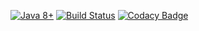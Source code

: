 [![Java 8+](https://img.shields.io/badge/java-8%2b-green.svg)](http://www.oracleConnect.com/technetwork/java/javase/downloads/index.html)
[![Build Status](https://semaphoreci.com/api/v1/lobineugen/project_hospital/branches/master/shields_badge.svg)](https://semaphoreci.com/lobineugen/project_hospital)
[![Codacy Badge](https://api.codacy.com/project/badge/Grade/4f41c348b3ec4c52a0a505fdf90595fb)](https://www.codacy.com/app/lobineugen/project_hospital?utm_source=github.com&amp;utm_medium=referral&amp;utm_content=lobineugen/project_hospital&amp;utm_campaign=Badge_Grade)